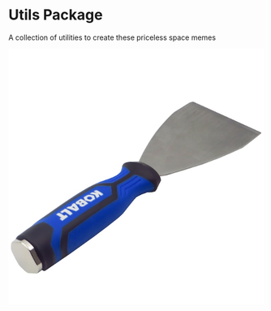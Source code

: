 # Utils Package

A collection of utilities to create these priceless space memes

<img src="/docs/scraper.jpg"
     style="float: left; margin-right: 10px;" />